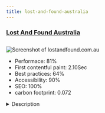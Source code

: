 ```yaml
---
title: lost-and-found-australia
---
```


<div style="height: 3rem">
  <a href="http://www.lostandfound.com.au/"><h3>Lost And Found Australia</h3></a>
</div>
<img loading="lazy" src="/images/thumbs/lostandfound.com.au.jpg" alt="Screenshot of lostandfound.com.au" />
<ul>
  <li>Performace: 81%</li>
  <li>
    First contentful paint:
    2.10Sec
  </li>
  <li>Best practices: 64%</li>
  <li>Accessibility: 90%</li>
  <li>SEO: 100%</li>
  <li>carbon footprint: 0.072</li>
</ul>
<details>
  <summary>Description</summary>
  <p>Lost And Found is Australian site for lost and found items. You can report cats, dogs, rings, keys, wallets and other items with photos gallery and Google Maps position. All items can be easily filtered by categories, states and cities. After all users can manage their items and mark them as reunited with owner.Project recived dedicated design created by my friend - Datasky Graphic Studio.

My part of job was to create Joomla template from it. We put emphasis on appearance and clean and semantic code as well. We also created layouts for RWD views.

The biggest challenge was to create dedicated component for lost and found items management. I built it from scratch to meet the requirements of the final customer and not to stick fast in "hacked" directory component. Looking at it today it was very good decision. Now we can modify all project very fast and adding new improvements is hassle-free. I choosed some good js plugins like jQuery.filer from Creative Dream as image custom loader or some fancy date pickers. We integrated report forms with Joomla registration so while adding new item, user can create new account and then he can manage all reported items.
I created also backend part of lost/found component where project owner can modify reported items and manage all dictionaries data like categories, subcategories.</p>
</details>


